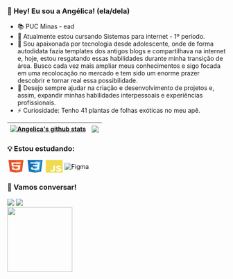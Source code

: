 ### 👋 Hey! Eu sou a Angélica! (ela/dela)

- 📚 PUC Minas - ead
- 📖 Atualmente estou cursando Sistemas para internet - 1º período. 
- 🌱 Sou apaixonada por tecnologia desde adolescente, onde de forma autodidata fazia templates dos antigos blogs e compartilhava na internet e, hoje, estou resgatando essas habilidades durante minha transição de área. Busco cada vez mais ampliar meus conhecimentos e sigo focada em uma recolocação no mercado e tem sido um enorme prazer descobrir e tornar real essa possibilidade.
- 🤝 Desejo sempre ajudar na criação e desenvolvimento de projetos e, assim, expandir minhas habilidades interpessoais e experiências profissionais.
- ⚡ Curiosidade: Tenho 41 plantas de folhas exóticas no meu apê.

<a href="https://github.com/angelicasa/github-readme-stats"><img align="center" src="https://github-readme-stats.vercel.app/api?username=angelicasa&show_icons=true&include_all_commits=true&theme=buefy&hide_border=true" alt="Angelica's github stats" /></a> | <a href="https://github.com/angelicasa/github-readme-stats"><img align="center" src="https://github-readme-stats.vercel.app/api/top-langs/?username=angelicasa&layout=compact&theme=buefy&hide_border=true" /></a> |
| ------------- | ------------- |

  
  
### 💡 Estou estudando: 
<div style="display: inline_block">
 <img align="center" alt="HTML5" height="30" width="40" src="https://raw.githubusercontent.com/devicons/devicon/master/icons/html5/html5-original.svg">
   <img align="center" alt="CSS3" height="30" width="40" src="https://raw.githubusercontent.com/devicons/devicon/master/icons/css3/css3-original.svg">
     <img align="center" alt="Js" height="30" width="40" src="https://raw.githubusercontent.com/devicons/devicon/master/icons/javascript/javascript-plain.svg">
     <img align="center" alt="Figma" height="30" width="40" src="https://cdn.jsdelivr.net/gh/devicons/devicon/icons/figma/figma-original.svg">
</div>


###  :incoming_envelope:   Vamos conversar!
<div>
   <a href = "mailto:anscotcodes@gmail.com"><img src="https://img.shields.io/badge/Gmail-D14836?style=for-the-badge&logo=gmail&logoColor=white" target="_blank"></a>
<a href="https://www.linkedin.com/in/angelicasa" target="_blank"><img src="https://img.shields.io/badge/-LinkedIn-%230077B5?style=for-the-badge&logo=linkedin&logoColor=white" target="_blank"></a>   
</div>
<div>
<a href="https://github.com/angelicasa"><img align="left" width="150" height="150" src="https://media.tenor.com/Ds4OK5GXww8AAAAi/contacts-call-me.gif?raw=true"></a></div>



